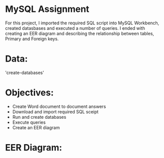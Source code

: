 # MySQL Assignment
For this project, I imported the required SQL script into MySQL Workbench, created datasbases and executed a number of queries. I ended with creating an EER diagram and describing the relationship between tables, Primary and Foreign keys.

# Data:
'create-databases'

# Objectives:
- Create Word document to document answers
- Download and import required SQL sceipt
- Run and create databases
- Execute queries
- Create an EER diagram

# EER Diagram:
